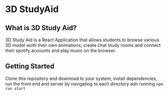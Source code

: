 # 3D StudyAid

## What is 3D Study Aid?
3D Study Aid is a React Application that allows students to browse various 3D model woth their own animations, create chat study rooms and connect their spotify accounts and play music on the browser. 


## Getting Started
Clone this repository and download to your system, install dependencies, run the front end and server by navigating to each directory adn running `npm run start`
